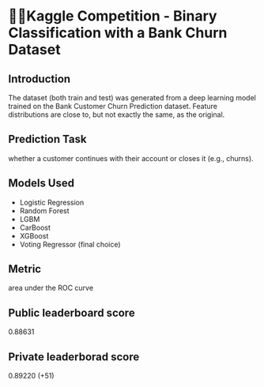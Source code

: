# 🚀🏦Kaggle Competition - Binary Classification with a Bank Churn Dataset

## Introduction

The dataset (both train and test) was generated from a deep learning model trained on the Bank Customer Churn Prediction dataset. Feature distributions are close to, but not exactly the same, as the original. 

## Prediction Task
whether a customer continues with their account or closes it (e.g., churns).

## Models Used
- Logistic Regression
- Random Forest
- LGBM
- CarBoost
- XGBoost
- Voting Regressor (final choice)

## Metric
area under the ROC curve

## Public leaderboard score
0.88631

## Private leaderborad score
0.89220 (+51)
